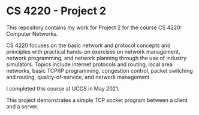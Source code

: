 # CS 4220 - Project 2

This repository contains my work for Project 2 for the course CS 4220: Computer Networks.

CS 4220 focuses on the basic network and protocol concepts and principles with practical hands-on exercises on network management, network programming, and network planning through the use of industry simulators. Topics include internet protocols and routing, local area networks, basic TCP/IP programming, congestion control, packet switching and routing, quality-of-service, and network management.

I completed this course at UCCS in May 2021.

This project demonstrates a simple TCP socket program between a client and a server.
